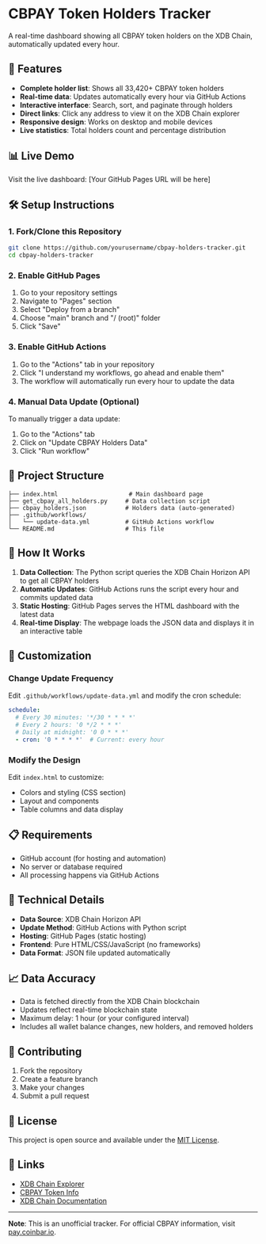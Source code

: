 # CBPAY Token Holders Tracker

A real-time dashboard showing all CBPAY token holders on the XDB Chain, automatically updated every hour.

## 🚀 Features

- **Complete holder list**: Shows all 33,420+ CBPAY token holders
- **Real-time data**: Updates automatically every hour via GitHub Actions
- **Interactive interface**: Search, sort, and paginate through holders
- **Direct links**: Click any address to view it on the XDB Chain explorer
- **Responsive design**: Works on desktop and mobile devices
- **Live statistics**: Total holders count and percentage distribution

## 📊 Live Demo

Visit the live dashboard: [Your GitHub Pages URL will be here]

## 🛠️ Setup Instructions

### 1. Fork/Clone this Repository

```bash
git clone https://github.com/yourusername/cbpay-holders-tracker.git
cd cbpay-holders-tracker
```

### 2. Enable GitHub Pages

1. Go to your repository settings
2. Navigate to "Pages" section
3. Select "Deploy from a branch"
4. Choose "main" branch and "/ (root)" folder
5. Click "Save"

### 3. Enable GitHub Actions

1. Go to the "Actions" tab in your repository
2. Click "I understand my workflows, go ahead and enable them"
3. The workflow will automatically run every hour to update the data

### 4. Manual Data Update (Optional)

To manually trigger a data update:

1. Go to the "Actions" tab
2. Click on "Update CBPAY Holders Data"
3. Click "Run workflow"

## 📁 Project Structure

```
├── index.html                    # Main dashboard page
├── get_cbpay_all_holders.py     # Data collection script
├── cbpay_holders.json           # Holders data (auto-generated)
├── .github/workflows/
│   └── update-data.yml          # GitHub Actions workflow
└── README.md                    # This file
```

## 🔄 How It Works

1. **Data Collection**: The Python script queries the XDB Chain Horizon API to get all CBPAY holders
2. **Automatic Updates**: GitHub Actions runs the script every hour and commits updated data
3. **Static Hosting**: GitHub Pages serves the HTML dashboard with the latest data
4. **Real-time Display**: The webpage loads the JSON data and displays it in an interactive table

## 🎨 Customization

### Change Update Frequency

Edit `.github/workflows/update-data.yml` and modify the cron schedule:

```yaml
schedule:
  # Every 30 minutes: '*/30 * * * *'
  # Every 2 hours: '0 */2 * * *'
  # Daily at midnight: '0 0 * * *'
  - cron: '0 * * * *'  # Current: every hour
```

### Modify the Design

Edit `index.html` to customize:
- Colors and styling (CSS section)
- Layout and components
- Table columns and data display

## 📋 Requirements

- GitHub account (for hosting and automation)
- No server or database required
- All processing happens via GitHub Actions

## 🔧 Technical Details

- **Data Source**: XDB Chain Horizon API
- **Update Method**: GitHub Actions with Python script
- **Hosting**: GitHub Pages (static hosting)
- **Frontend**: Pure HTML/CSS/JavaScript (no frameworks)
- **Data Format**: JSON file updated automatically

## 📈 Data Accuracy

- Data is fetched directly from the XDB Chain blockchain
- Updates reflect real-time blockchain state
- Maximum delay: 1 hour (or your configured interval)
- Includes all wallet balance changes, new holders, and removed holders

## 🤝 Contributing

1. Fork the repository
2. Create a feature branch
3. Make your changes
4. Submit a pull request

## 📄 License

This project is open source and available under the [MIT License](LICENSE).

## 🔗 Links

- [XDB Chain Explorer](https://explorer.xdbchain.com/)
- [CBPAY Token Info](https://pay.coinbar.io/cbpay/)
- [XDB Chain Documentation](https://developer.xdbchain.com/)

---

**Note**: This is an unofficial tracker. For official CBPAY information, visit [pay.coinbar.io](https://pay.coinbar.io/cbpay/).

